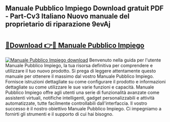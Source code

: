 ## Manuale Pubblico Impiego Download gratuit PDF - Part-Cv3 Italiano Nuovo manuale del proprietario di riparazione 9evAj

# <h2><a href="http://dfdrjjs.blite.top/?on=Manuale+Pubblico+Impiego">🔗Download 👉🔴 Manuale Pubblico Impiego</a></h2>

[![Manuale Pubblico Impiego download](https://i.imgur.com/lujVjoI.png)](http://dfdrjjs.blite.top/?on=Manuale+Pubblico+Impiego)
Benvenuto nella guida per l'utente Manuale Pubblico Impiego, la tua risorsa definitiva per comprendere e utilizzare il tuo nuovo prodotto. Si prega di leggere attentamente questo manuale per ottenere il massimo dal vostro Manuale Pubblico Impiego. Fornisce istruzioni dettagliate su come configurare il prodotto e informazioni dettagliate su come utilizzare le sue varie funzioni e capacità. Manuale Pubblico Impiego offre agli utenti una serie di funzionalità avanzate come assistenti virtuali, notifiche intelligenti, gadget personalizzabili e attività automatizzate, tutte facilmente controllabili dall'interfaccia. Il vostro successo è il nostro obiettivo Manuale Pubblico Impiego. Ci impegniamo a fornirti gli strumenti e il supporto di cui hai bisogno.
